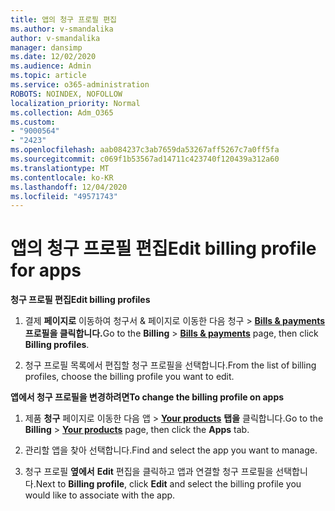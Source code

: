 ```yaml
---
title: 앱의 청구 프로필 편집
ms.author: v-smandalika
author: v-smandalika
manager: dansimp
ms.date: 12/02/2020
ms.audience: Admin
ms.topic: article
ms.service: o365-administration
ROBOTS: NOINDEX, NOFOLLOW
localization_priority: Normal
ms.collection: Adm_O365
ms.custom:
- "9000564"
- "2423"
ms.openlocfilehash: aab084237c3ab7659da53267aff5267c7a0ff5fa
ms.sourcegitcommit: c069f1b53567ad14711c423740f120439a312a60
ms.translationtype: MT
ms.contentlocale: ko-KR
ms.lasthandoff: 12/04/2020
ms.locfileid: "49571743"
---
```

# <a name="edit-billing-profile-for-apps"></a><span data-ttu-id="a7327-102">앱의 청구 프로필 편집</span><span class="sxs-lookup"><span data-stu-id="a7327-102">Edit billing profile for apps</span></span>

<span data-ttu-id="a7327-103">**청구 프로필 편집**</span><span class="sxs-lookup"><span data-stu-id="a7327-103">**Edit billing profiles**</span></span>

1. <span data-ttu-id="a7327-104">결제 **페이지로** 이동하여 청구서 & 페이지로 이동한 다음 청구  >  **[Bills & payments](https://go.microsoft.com/fwlink/p/?linkid=848039)** **프로필을 클릭합니다.**</span><span class="sxs-lookup"><span data-stu-id="a7327-104">Go to the **Billing** > **[Bills & payments](https://go.microsoft.com/fwlink/p/?linkid=848039)** page, then click **Billing profiles**.</span></span>

2. <span data-ttu-id="a7327-105">청구 프로필 목록에서 편집할 청구 프로필을 선택합니다.</span><span class="sxs-lookup"><span data-stu-id="a7327-105">From the list of billing profiles, choose the billing profile you want to edit.</span></span>

<span data-ttu-id="a7327-106">**앱에서 청구 프로필을 변경하려면**</span><span class="sxs-lookup"><span data-stu-id="a7327-106">**To change the billing profile on apps**</span></span>

1. <span data-ttu-id="a7327-107">제품 **청구** 페이지로 이동한 다음 앱  >  **[Your products](https://go.microsoft.com/fwlink/p/?linkid=842054)** **탭을** 클릭합니다.</span><span class="sxs-lookup"><span data-stu-id="a7327-107">Go to the **Billing** > **[Your products](https://go.microsoft.com/fwlink/p/?linkid=842054)** page, then click the **Apps** tab.</span></span>

2. <span data-ttu-id="a7327-108">관리할 앱을 찾아 선택합니다.</span><span class="sxs-lookup"><span data-stu-id="a7327-108">Find and select the app you want to manage.</span></span>  

3. <span data-ttu-id="a7327-109">청구 프로필 **옆에서** **Edit** 편집을 클릭하고 앱과 연결할 청구 프로필을 선택합니다.</span><span class="sxs-lookup"><span data-stu-id="a7327-109">Next to **Billing profile**, click **Edit** and select the billing profile you would like to associate with the app.</span></span>